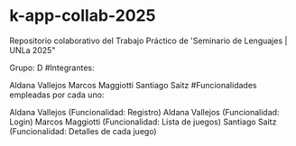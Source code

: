 # k-app-collab-2025
Repositorio colaborativo del Trabajo Práctico de 'Seminario de Lenguajes | UNLa 2025"

Grupo: D
#Integrantes:

Aldana Vallejos
Marcos Maggiotti
Santiago Saitz
#Funcionalidades empleadas por cada uno:

Aldana Vallejos (Funcionalidad: Registro)
Aldana Vallejos (Funcionalidad: Login)
Marcos Maggiotti (Funcionalidad: Lista de juegos)
Santiago Saitz (Funcionalidad: Detalles de cada juego)

